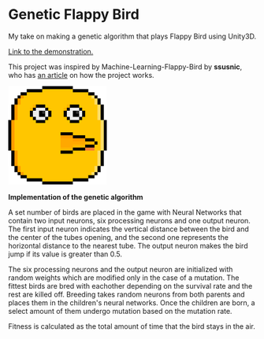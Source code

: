 # Genetic Flappy Bird
My take on making a genetic algorithm that plays Flappy Bird using Unity3D.

[Link to the demonstration.](https://jamesscn.github.io/genetic-flappy-bird/)

This project was inspired by Machine-Learning-Flappy-Bird by **ssusnic**, who has [an article](https://www.askforgametask.com/tutorial/machine-learning-algorithm-flappy-bird/) on how the project works.

<img src="logo.png" alt="logo" width=200/>

**Implementation of the genetic algorithm**

A set number of birds are placed in the game with Neural Networks that contain two input neurons, six processing neurons and one output neuron. The first input neuron indicates the vertical distance between the bird and the center of the tubes opening, and the second one represents the horizontal distance to the nearest tube. The output neuron makes the bird jump if its value is greater than 0.5.

The six processing neurons and the output neuron are initialized with random weights which are modified only in the case of a mutation. The fittest birds are bred with eachother depending on the survival rate and the rest are killed off. Breeding takes random neurons from both parents and places them in the children's neural networks. Once the children are born, a select amount of them undergo mutation based on the mutation rate.

Fitness is calculated as the total amount of time that the bird stays in the air.